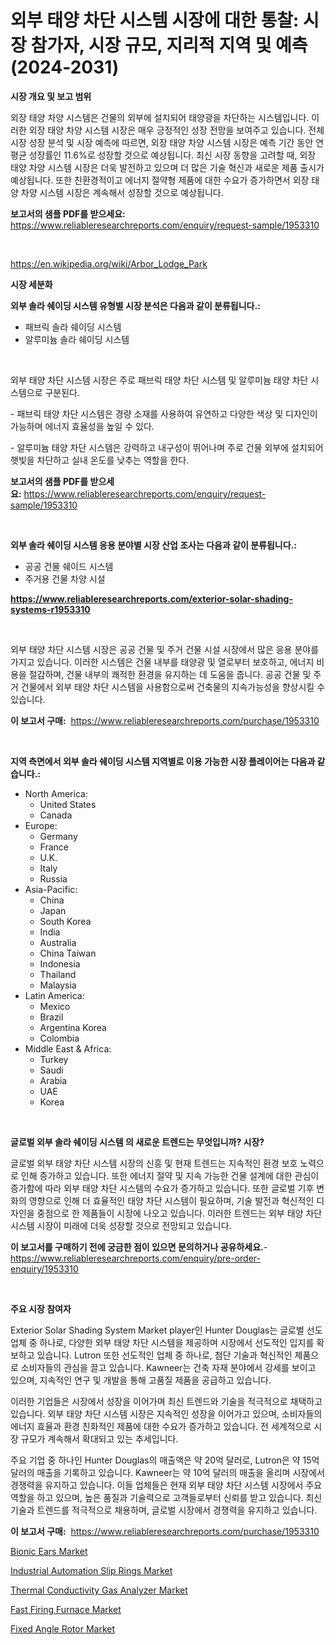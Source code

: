 <p><h1>외부 태양 차단 시스템 시장에 대한 통찰: 시장 참가자, 시장 규모, 지리적 지역 및 예측 (2024-2031)</h1></p><p><strong>시장 개요 및 보고 범위</strong></p>
<p><p>외장 태양 차양 시스템은 건물의 외부에 설치되어 태양광을 차단하는 시스템입니다. 이러한 외장 태양 차양 시스템 시장은 매우 긍정적인 성장 전망을 보여주고 있습니다. 전체 시장 성장 분석 및 시장 예측에 따르면, 외장 태양 차양 시스템 시장은 예측 기간 동안 연평균 성장률인 11.6%로 성장할 것으로 예상됩니다. 최신 시장 동향을 고려할 때, 외장 태양 차양 시스템 시장은 더욱 발전하고 있으며 더 많은 기술 혁신과 새로운 제품 출시가 예상됩니다. 또한 친환경적이고 에너지 절약형 제품에 대한 수요가 증가하면서 외장 태양 차양 시스템 시장은 계속해서 성장할 것으로 예상됩니다.</p></p>
<p><strong>보고서의 샘플 PDF를 받으세요:</strong> <a href="https://www.reliableresearchreports.com/enquiry/request-sample/1953310">https://www.reliableresearchreports.com/enquiry/request-sample/1953310</a></p>
<p>&nbsp;</p>
<p><a href="https://en.wikipedia.org/wiki/Arbor_Lodge_Park">https://en.wikipedia.org/wiki/Arbor_Lodge_Park</a></p>
<p><strong>시장 세분화</strong></p>
<p><strong>외부 솔라 쉐이딩 시스템 유형별 시장 분석은 다음과 같이 분류됩니다.:</strong></p>
<p><ul><li>패브릭 솔라 쉐이딩 시스템</li><li>알루미늄 솔라 쉐이딩 시스템</li></ul></p>
<p>&nbsp;</p>
<p><p>외부 태양 차단 시스템 시장은 주로 패브릭 태양 차단 시스템 및 알루미늄 태양 차단 시스템으로 구분된다. </p><p>- 패브릭 태양 차단 시스템은 경량 소재를 사용하여 유연하고 다양한 색상 및 디자인이 가능하며 에너지 효율성을 높일 수 있다. </p><p>- 알루미늄 태양 차단 시스템은 강력하고 내구성이 뛰어나며 주로 건물 외부에 설치되어 햇빛을 차단하고 실내 온도를 낮추는 역할을 한다.</p></p>
<p><strong>보고서의 샘플 PDF를 받으세요:</strong>&nbsp;<a href="https://www.reliableresearchreports.com/enquiry/request-sample/1953310">https://www.reliableresearchreports.com/enquiry/request-sample/1953310</a></p>
<p>&nbsp;</p>
<p><strong> 외부 솔라 쉐이딩 시스템 응용 분야별 시장 산업 조사는 다음과 같이 분류됩니다.:</strong></p>
<p><ul><li>공공 건물 쉐이드 시스템</li><li>주거용 건물 차양 시설</li></ul></p>
<p><strong><a href="https://www.reliableresearchreports.com/exterior-solar-shading-systems-r1953310">https://www.reliableresearchreports.com/exterior-solar-shading-systems-r1953310</a></strong></p>
<p>&nbsp;</p>
<p><p>외부 태양 차단 시스템 시장은 공공 건물 및 주거 건물 시설 시장에서 많은 응용 분야를 가지고 있습니다. 이러한 시스템은 건물 내부를 태양광 및 열로부터 보호하고, 에너지 비용을 절감하며, 건물 내부의 쾌적한 환경을 유지하는 데 도움을 줍니다. 공공 건물 및 주거 건물에서 외부 태양 차단 시스템을 사용함으로써 건축물의 지속가능성을 향상시킬 수 있습니다.</p></p>
<p><strong>이 보고서 구매:</strong>&nbsp; <a href="https://www.reliableresearchreports.com/purchase/1953310">https://www.reliableresearchreports.com/purchase/1953310</a></p>
<p>&nbsp;</p>
<p><strong>지역 측면에서 외부 솔라 쉐이딩 시스템 지역별로 이용 가능한 시장 플레이어는 다음과 같습니다.:</strong></p>
<p><ul>
    <li>
        North America:
        <ul>
            <li>United States</li>
            <li>Canada</li>
        </ul>
    </li>
    <li>
        Europe:
        <ul>
            <li>Germany</li>
            <li>France</li>
            <li>U.K.</li>
            <li>Italy</li>
            <li>Russia</li>
        </ul>
    </li>
    <li>
        Asia-Pacific:
        <ul>
            <li>China</li>
            <li>Japan</li>
            <li>South Korea</li>
            <li>India</li>
            <li>Australia</li>
            <li>China Taiwan</li>
            <li>Indonesia</li>
            <li>Thailand</li>
            <li>Malaysia</li>
        </ul>
    </li>
    <li>
        Latin America:
        <ul>
            <li>Mexico</li>
            <li>Brazil</li>
            <li>Argentina Korea</li>
            <li>Colombia</li>
        </ul>
    </li>
    <li>
        Middle East & Africa:
        <ul>
            <li>Turkey</li>
            <li>Saudi</li>
            <li>Arabia</li>
            <li>UAE</li>
            <li>Korea</li>
        </ul>
    </li>
    </ul></p>
<p>&nbsp;</p>
<p><strong>글로벌 외부 솔라 쉐이딩 시스템 의 새로운 트렌드는 무엇입니까? 시장?</strong></p>
<p><p>글로벌 외부 태양 차단 시스템 시장의 신흥 및 현재 트렌드는 지속적인 환경 보호 노력으로 인해 증가하고 있습니다. 또한 에너지 절약 및 지속 가능한 건물 설계에 대한 관심이 증가함에 따라 외부 태양 차단 시스템의 수요가 증가하고 있습니다. 또한 글로벌 기후 변화의 영향으로 인해 더 효율적인 태양 차단 시스템이 필요하며, 기술 발전과 혁신적인 디자인을 중점으로 한 제품들이 시장에 나오고 있습니다. 이러한 트렌드는 외부 태양 차단 시스템 시장이 미래에 더욱 성장할 것으로 전망되고 있습니다.</p></p>
<p><strong>이 보고서를 구매하기 전에 궁금한 점이 있으면 문의하거나 공유하세요.</strong>- <a href="https://www.reliableresearchreports.com/enquiry/pre-order-enquiry/1953310">https://www.reliableresearchreports.com/enquiry/pre-order-enquiry/1953310</a></p>
<p>&nbsp;</p>
<p><strong>주요 시장 참여자</strong></p>
<p><p>Exterior Solar Shading System Market player인 Hunter Douglas는 글로벌 선도 업체 중 하나로, 다양한 외부 태양 차단 시스템을 제공하며 시장에서 선도적인 입지를 확보하고 있습니다. Lutron 또한 선도적인 업체 중 하나로, 첨단 기술과 혁신적인 제품으로 소비자들의 관심을 끌고 있습니다. Kawneer는 건축 자재 분야에서 강세를 보이고 있으며, 지속적인 연구 및 개발을 통해 고품질 제품을 공급하고 있습니다. </p><p>이러한 기업들은 시장에서 성장을 이어가며 최신 트렌드와 기술을 적극적으로 채택하고 있습니다. 외부 태양 차단 시스템 시장은 지속적인 성장을 이어가고 있으며, 소비자들의 에너지 효율과 환경 친화적인 제품에 대한 수요가 증가하고 있습니다. 전 세계적으로 시장 규모가 계속해서 확대되고 있는 추세입니다.</p><p>주요 기업 중 하나인 Hunter Douglas의 매출액은 약 20억 달러로, Lutron은 약 15억 달러의 매출을 기록하고 있습니다. Kawneer는 약 10억 달러의 매출을 올리며 시장에서 경쟁력을 유지하고 있습니다. 이들 업체들은 현재 외부 태양 차단 시스템 시장에서 주요 역할을 하고 있으며, 높은 품질과 기술력으로 고객들로부터 신뢰를 받고 있습니다. 최신 기술과 트렌드를 적극적으로 채용하며, 글로벌 시장에서 경쟁력을 유지하고 있습니다.</p></p>
<p><strong>이 보고서 구매:</strong>&nbsp;&nbsp;<a href="https://www.reliableresearchreports.com/purchase/1953310">https://www.reliableresearchreports.com/purchase/1953310</a></p>
<p><p><a href="https://www.linkedin.com/pulse/in-depth-analysis-global-bionic-ears-market-scope-its-rapid-rsb1f">Bionic Ears Market</a></p><p><a href="https://github.com/temeroso029/Market-Research-Report-List-1/blob/main/industrial-automation-slip-rings-market.md">Industrial Automation Slip Rings Market</a></p><p><a href="https://medium.com/@bradleyills65767/thermal-conductivity-gas-analyzer-market-trends-and-analysis-opportunities-and-challenges-for-498127c38ddc">Thermal Conductivity Gas Analyzer Market</a></p><p><a href="https://issuu.com/reportprime-2/docs/fast-firing-furnace-market-size-2030.pptx">Fast Firing Furnace Market</a></p><p><a href="https://issuu.com/reportprime-2/docs/fixed-angle-rotor-market-size-2030.pptx">Fixed Angle Rotor Market</a></p></p>